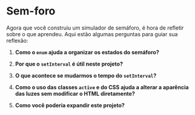 # Sem-foro

Agora que você construiu um simulador de semáforo, é hora de refletir sobre o que aprendeu. Aqui estão algumas perguntas para guiar sua reflexão:

1. **Como o `enum` ajuda a organizar os estados do semáforo?**
  
2. **Por que o `setInterval` é útil neste projeto?**

3. **O que acontece se mudarmos o tempo do `setInterval`?**

4. **Como o uso das classes `active` e do CSS ajuda a alterar a aparência das luzes sem modificar o HTML diretamente?**

5. **Como você poderia expandir este projeto?**
